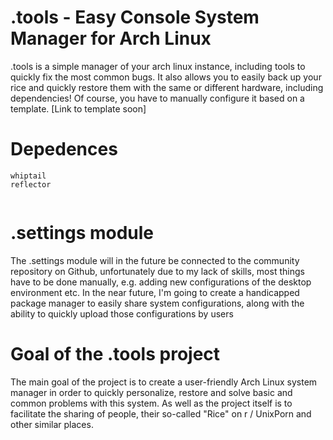 # .tools - Easy Console System Manager for Arch Linux

.tools is a simple manager of your arch linux instance, including tools to quickly fix the most common bugs. It also allows you to easily back up your rice and quickly restore them with the same or different hardware, including dependencies! Of course, you have to manually configure it based on a template. [Link to template soon]

# Depedences

```
whiptail
reflector


```

# .settings module

The .settings module will in the future be connected to the community repository on Github, unfortunately due to my lack of skills, most things have to be done manually, e.g. adding new configurations of the desktop environment etc.
In the near future, I'm going to create a handicapped package manager to easily share system configurations, along with the ability to quickly upload those configurations by users

# Goal of the .tools project

The main goal of the project is to create a user-friendly Arch Linux system manager in order to quickly personalize, restore and solve basic and common problems with this system. As well as the project itself is to facilitate the sharing of people, their so-called "Rice" on r / UnixPorn and other similar places.

